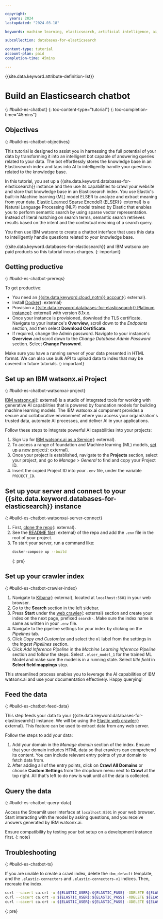 ```yaml
---

copyright:
  years: 2024
lastupdated: "2024-03-18"

keywords: machine learning, elasticsearch, artificial intelligence, ai, model, vector search, bot

subcollection: databases-for-elasticsearch

content-type: tutorial
account-plan: paid
completion-time: 45mins

---
```


{{site.data.keyword.attribute-definition-list}}

# Build an Elasticsearch chatbot
{: #build-es-chatbot}
{: toc-content-type="tutorial"}
{: toc-completion-time="45mins"}

## Objectives
{: #build-es-chatbot-objectives}

This tutorial is designed to assist you in harnessing the full potential of your data by transforming it into an intelligent bot capable of answering queries related to your data. The bot effortlessly stores the knowledge base in an Elasticsearch index and taps into AI to intelligently handle your questions related to the knowledge base.

In this tutorial, you set up a {{site.data.keyword.databases-for-elasticsearch}} instance and then use its capabilities to crawl your website and store that knowledge base in an Elasticsearch index. You use Elastic's built-in Machine learning (ML) model ELSER to analyze and extract meaning from your data. [Elastic Learned Sparse EncodeR (ELSER)](https://www.elastic.co/guide/en/machine-learning/current/ml-nlp-elser.html){: external} is a Natural Language Processing (NLP) model trained by Elastic that enables you to perform semantic search by using sparse vector representation. Instead of literal matching on search terms, semantic search retrieves results based on the intent and the contextual meaning of a search query.

You then use IBM watsonx to create a chatbot interface that uses this data to intelligently handle questions related to your knowledge base.

{{site.data.keyword.databases-for-elasticsearch}} and IBM watsonx are paid products so this tutorial incurs charges.
{: important}

## Getting productive
{: #build-es-chatbot-prereqs}

To get productive:

- You need an [{{site.data.keyword.cloud_notm}} account](https://cloud.ibm.com/registration){: external}.
- Install [Docker](https://www.docker.com/get-started/){: external}
- Provision a [{{site.data.keyword.databases-for-elasticsearch}} Platinum instance](https://cloud.ibm.com/databases/databases-for-elasticsearch/create){: external} with version 8.1x.x.
- Once your instance is provisioned, download the TLS certificate. Navigate to your instance's **Overview**, scroll down to the *Endpoints* section, and then select **Download Certificate**.
- If required, change the Admin password. Navigate to your instance's **Overview** and scroll down to the *Change Database Admin Password* section. Select **Change Password**.

Make sure you have a running server of your data presented in HTML format. We can also use bulk API to upload data to index that may be covered in future tutorials.
{: important}

## Set up an IBM watsonx.ai Project
{: #build-es-chatbot-watsonxai-project}

[IBM watsonx.ai](https://www.ibm.com/products/watsonx-ai){: external} is a studio of integrated tools for working with generative AI capabilities that is powered by foundation models for building machine learning models. The IBM watsonx.ai component provides a secure and collaborative environment where you access your organization's trusted data, automate AI processes, and deliver AI in your applications.

Follow these steps to integrate powerful AI capabilities into your projects:

1. Sign Up for [IBM watsonx.ai as a Service](https://www.ibm.com/docs/en/watsonx-as-a-service?topic=started-signing-up-watsonx){: external}.
1. To access a range of foundation and Machine learning (ML) models, [set up a new project](https://www.ibm.com/docs/en/watsonx-as-a-service?topic=projects-creating-project#create-a-project){: external}.
1. Once your project is established, navigate to the **Projects** section, select your project, and go to *Manage* > *General* to find and copy your Project ID.
1. Insert the copied Project ID into your `.env` file, under the variable `PROJECT_ID`.

## Set up your server and connect to your {{site.data.keyword.databases-for-elasticsearch}} instance
{: #build-es-chatbot-watsonxai-server-connect}

1. First, [clone the repo](https://github.com/IBM/icd-elastic-bot){: external}.
1. See the [README file](https://github.ibm.com/Dhananjay-Meena/icd-elastic-bot/blob/main/README.md){: external} of the repo and add the `.env` file in the root of your project.
1. To start your server, run a command like:
   ```sh
   docker-compose up --build
   ```
   {: pre}

## Set up your crawler index
{: #build-es-chatbot-crawler-index}

1. Navigate to [Kibana](https://www.elastic.co/kibana){: external}, located at `localhost:5601` in your web browser.
1. Go to the **Search** section in the left sidebar.
1. Press **Start** under the [web crawler](https://www.elastic.co/web-crawler){: external} section and create your index on the next page, prefixed `search-`. Make sure the index name is same as written in your `.env` file.
1. Navigate to the pipeline settings for your index by clicking on the *Pipelines* tab.
1. Click *Copy and Customize* and select the `ml` label from the settings in the *Ingest Pipelines* section.
1. Click *Add Inference Pipeline* in the *Machine Learning Inference Pipeline* section and follow the steps. Select `.elser_model_1` for the trained ML Model and make sure the model is in a running state. Select *title field* in **Select field mappings** step.

This streamlined process enables you to leverage the AI capabilities of IBM watsonx.ai and use your documentation effectively. Happy querying!

## Feed the data
{: #build-es-chatbot-feed-data}

This step feeds your data to your {{site.data.keyword.databases-for-elasticsearch}} instance. We will be using the [Elastic web crawler](https://www.elastic.co/guide/en/enterprise-search/current/crawler-private-network-cloud.html){: external}. This feature can be used to extract data from any web server.

Follow the steps to add your data:

1. Add your domain in the *Manage domain* section of the index. Ensure that your domain includes HTML data so that crawlers can comprehend its content. You can include relevant entry points of your domain to fetch data from.
1. After adding all of the entry points, click on **Crawl All Domains** or choose **Custom Settings** from the dropdown menu next to **Crawl** at the top right. All that's left to do now is wait until all the data is collected.

## Query the data
{: #build-es-chatbot-query-data}

Access the Streamlit user interface at `localhost:8501` in your web browser. Start interacting with the model by asking questions, and you receive answers generated by IBM watsonx.ai.

Ensure compatibility by testing your bot setup on a development instance first.
{: note}


## Troubleshooting
{: #build-es-chatbot-ts}

If you are unable to create a crawl index, delete the `ibm_default` template, and the `.elastic-connectors` and `.elastic-connectors-v1` indices. Then, recreate the index.

```sh
curl --cacert ca.crt -u ${ELASTIC_USER}:${ELASTIC_PASS} -XDELETE ${ELASTIC_HOST}/.elastic_connectors
curl --cacert ca.crt -u ${ELASTIC_USER}:${ELASTIC_PASS} -XDELETE ${ELASTIC_HOST}/.elastic-connectors-v1
curl --cacert ca.crt -u ${ELASTIC_USER}:${ELASTIC_PASS} -XDELETE ${ELASTIC_HOST}/_template/ibm_defaults
```
{: pre}
